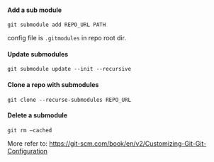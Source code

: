 #### Add a sub module
```
git submodule add REPO_URL PATH
```
config file is `.gitmodules` in repo root dir.

#### Update submodules
```
git submodule update --init --recursive
```

#### Clone a repo with submodules
```
git clone --recurse-submodules REPO_URL
```

#### Delete a submodule
```
git rm –cached
```

More refer to: https://git-scm.com/book/en/v2/Customizing-Git-Git-Configuration
